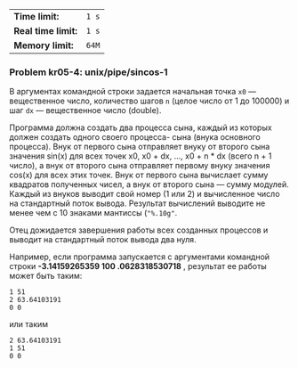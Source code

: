 |                      |       |
|----------------------|-------|
| **Time limit:**      | `1 s` |
| **Real time limit:** | `1 s` |
| **Memory limit:**    | `64M` |


### Problem kr05-4: unix/pipe/sincos-1

В аргументах командной строки задается начальная точка `x0` — вещественное число, количество шагов
`n` (целое число от 1 до 100000) и шаг `dx` — вещественное число (double).

Программа должна создать два процесса сына, каждый из которых должен создать одного своего процесса-
сына (внука основного процесса). Внук от первого сына отправляет внуку от второго сына значения
sin(x) для всех точек x0, x0 + dx, ..., x0 + n * dx (всего n + 1 число), а внук от второго сына
отправляет первому внуку значения cos(x) для всех этих точек. Внук от первого сына вычислает сумму
квадратов полученных чисел, а внук от второго сына — сумму модулей. Каждый из внуков выводит свой
номер (1 или 2) и вычисленное число на стандартный поток вывода. Результат вычислений выводите не
менее чем с 10 знаками мантиссы (`"%.10g"`.

Отец дожидается завершения работы всех созданных процессов и выводит на стандартный поток вывода два
нуля.

Например, если программа запускается с аргументами командной строки **-3.14159265359 100
.0628318530718** , результат ее работы может быть таким:

    
    
    1 51
    2 63.64103191
    0 0

или таким

    
    
    2 63.64103191
    1 51
    0 0

